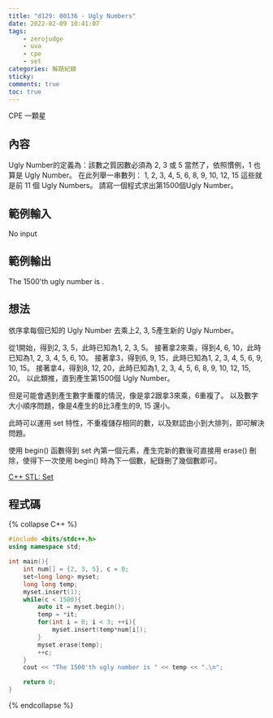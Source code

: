 ```yaml
---
title: "d129: 00136 - Ugly Numbers"
date: 2022-02-09 10:41:07
tags:
    - zerojudge
    - uva
    - cpe
    - set
categories: 解題紀錄
sticky: 
comments: true
toc: true
---
```

CPE 一顆星
<!--more-->
## 內容
Ugly Number的定義為：該數之質因數必須為 2, 3 或 5
當然了，依照慣例，1 也算是 Ugly Number。
在此列舉一串數列：
1, 2, 3, 4, 5, 6, 8, 9, 10, 12, 15
這些就是前 11 個 Ugly Numbers。
請寫一個程式求出第1500個Ugly Number。
## 範例輸入
No input
## 範例輸出
The 1500'th ugly number is <number>.
## 想法
依序拿每個已知的 Ugly Number 去乘上2, 3, 5產生新的 Ugly Number。

從1開始，得到2, 3, 5，此時已知為1, 2, 3, 5。
接著拿2來乘，得到4, 6, 10，此時已知為1, 2, 3, 4, 5, 6, 10。
接著拿3，得到6, 9, 15，此時已知為1, 2, 3, 4, 5, 6, 9, 10, 15。
接著拿4，得到8, 12, 20，此時已知為1, 2, 3, 4, 5, 6, 8, 9, 10, 12, 15, 20。
以此類推，直到產生第1500個 Ugly Number。

但是可能會遇到產生數字重覆的情況，像是拿2跟拿3來乘，6重複了。
以及數字大小順序問題，像是4產生的8比3產生的9, 15 還小。

此時可以運用 set 特性，不重複儲存相同的數，以及默認由小到大排列，即可解決問題。

使用 begin() 函數得到 set 內第一個元素，產生完新的數後可直接用 erase() 刪除，使得下一次使用 begin() 時為下一個數，紀錄刪了幾個數即可。

[C++ STL: Set](/2022/02/07/集合/)
## 程式碼
{% collapse C++ %}
```cpp
#include <bits/stdc++.h>
using namespace std;

int main(){
    int num[] = {2, 3, 5}, c = 0;
    set<long long> myset;
    long long temp;
    myset.insert(1);
    while(c < 1500){
        auto it = myset.begin();
        temp = *it;
        for(int i = 0; i < 3; ++i){
            myset.insert(temp*num[i]);
        }
        myset.erase(temp);
        ++c;
    }
    cout << "The 1500'th ugly number is " << temp << ".\n";

    return 0;
}
```
{% endcollapse %}